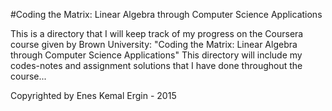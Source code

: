 #Coding the Matrix: Linear Algebra through Computer Science Applications

This is a directory that I will keep track of my progress on the Coursera course given by Brown University: "Coding the Matrix: Linear Algebra through Computer Science Applications" This directory will include my codes-notes and assignment solutions that I have done throughout the course...

Copyrighted by Enes Kemal Ergin - 2015